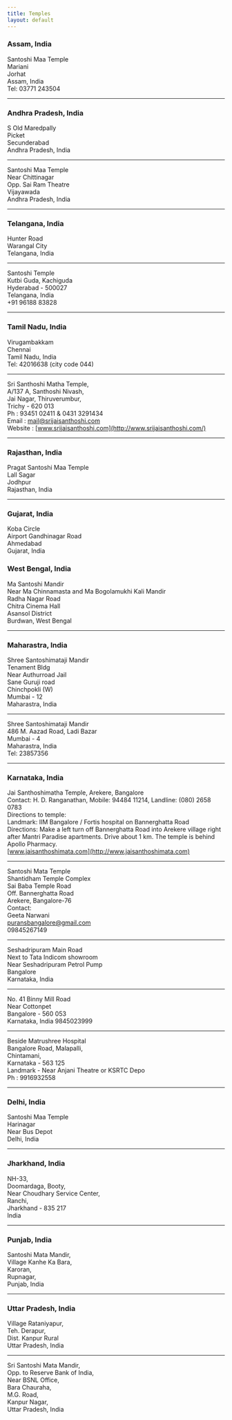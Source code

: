 ```yaml
---
title: Temples
layout: default
---
```

### Assam, India

Santoshi Maa Temple  
Mariani  
Jorhat  
Assam, India  
Tel: 03771 243504

***

### Andhra Pradesh, India

S Old Maredpally  
Picket  
Secunderabad  
Andhra Pradesh, India

***

Santoshi Maa Temple  
Near Chittinagar  
Opp. Sai Ram Theatre  
Vijayawada  
Andhra Pradesh, India

***

### Telangana, India

Hunter Road  
Warangal City  
Telangana, India

***

Santoshi Temple  
Kutbi Guda, Kachiguda  
Hyderabad - 500027  
Telangana, India  
+91 96188 83828

***

### Tamil Nadu, India

Virugambakkam  
Chennai  
Tamil Nadu, India  
Tel: 42016638 (city code 044)

***

Sri Santhoshi Matha Temple,  
A/137 A, Santhoshi Nivash,  
Jai Nagar, Thiruverumbur,  
Trichy - 620 013  
Ph : 93451 02411 & 0431 3291434  
Email : <mail@srijaisanthoshi.com>  
Website : [www.srijaisanthoshi.com](http://www.srijaisanthoshi.com/)

***

### Rajasthan, India

Pragat Santoshi Maa Temple  
Lall Sagar  
Jodhpur  
Rajasthan, India

***

### Gujarat, India

Koba Circle  
Airport Gandhinagar Road  
Ahmedabad  
Gujarat, India

### West Bengal, India

Ma Santoshi Mandir  
Near Ma Chinnamasta and Ma Bogolamukhi Kali Mandir  
Radha Nagar Road  
Chitra Cinema Hall  
Asansol District  
Burdwan, West Bengal 

***

### Maharastra, India

Shree Santoshimataji Mandir  
Tenament Bldg  
Near Authurroad Jail  
Sane Guruji road  
Chinchpokli (W)  
Mumbai - 12  
Maharastra, India

***

Shree Santoshimataji Mandir  
486 M. Aazad Road, Ladi Bazar  
Mumbai - 4  
Maharastra, India  
Tel: 23857356

***

### Karnataka, India

Jai Santhoshimatha Temple, Arekere, Bangalore  
Contact: H. D. Ranganathan, Mobile: 94484 11214, Landline: (080) 2658 0783  
Directions to temple:  
Landmark: IIM Bangalore / Fortis hospital on Bannerghatta Road  
Directions: Make a left turn off Bannerghatta Road into Arekere village right after Mantri Paradise apartments. Drive about 1 km. The temple is behind Apollo Pharmacy.  
[www.jaisanthoshimata.com](http://www.jaisanthoshimata.com)

***

Santoshi Mata Temple  
Shantidham Temple Complex  
Sai Baba Temple Road  
Off. Bannerghatta Road  
Arekere, Bangalore-76  
Contact:  
Geeta Narwani  
<puransbangalore@gmail.com>  
09845267149

***

Seshadripuram Main Road  
Next to Tata Indicom showroom  
Near Seshadripuram Petrol Pump  
Bangalore  
Karnataka, India

***

No. 41 Binny Mill Road  
Near Cottonpet  
Bangalore - 560 053  
Karnataka, India
9845023999

***

Beside Matrushree Hospital  
Bangalore Road, Malapalli,  
Chintamani,  
Karnataka - 563 125  
Landmark - Near Anjani Theatre or KSRTC Depo  
Ph : 9916932558

***

### Delhi, India

Santoshi Maa Temple  
Harinagar  
Near Bus Depot  
Delhi, India

***

### Jharkhand, India

NH-33,  
Doomardaga, Booty,  
Near Choudhary Service Center,  
Ranchi,  
Jharkhand - 835 217  
India

***

### Punjab, India

Santoshi Mata Mandir,  
Village Kanhe Ka Bara,  
Karoran,  
Rupnagar,  
Punjab, India

***

### Uttar Pradesh, India

Village Rataniyapur,  
Teh. Derapur,  
Dist. Kanpur Rural  
Uttar Pradesh, India

***

Sri Santoshi Mata Mandir,  
Opp. to Reserve Bank of India,  
Near BSNL Office,  
Bara Chauraha,  
M.G. Road,  
Kanpur Nagar,  
Uttar Pradesh, India
